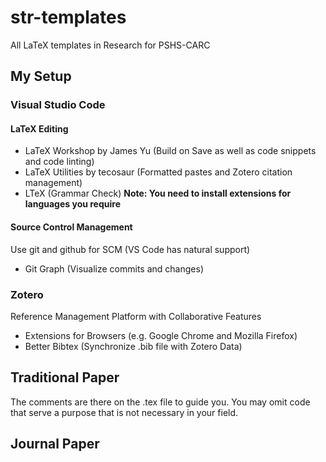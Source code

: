 # str-templates
All LaTeX templates in Research for PSHS-CARC

## My Setup
### Visual Studio Code
#### LaTeX Editing
 - LaTeX Workshop by James Yu (Build on Save as well as code snippets and code linting)
 - LaTeX Utilities by tecosaur (Formatted pastes and Zotero citation management)
 - LTeX (Grammar Check) **Note: You need to install extensions for languages you require**
#### Source Control Management
Use git and github for SCM (VS Code has natural support)
 - Git Graph (Visualize commits and changes)

### Zotero
Reference Management Platform with Collaborative Features
 - Extensions for Browsers (e.g. Google Chrome and Mozilla Firefox)
 - Better Bibtex (Synchronize .bib file with Zotero Data)

## Traditional Paper
The comments are there on the .tex file to guide you. You may omit code that serve a purpose that is not necessary in your field.

## Journal Paper
